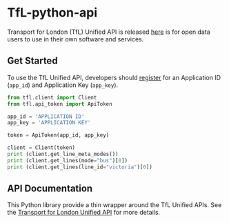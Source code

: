 # TfL-python-api

Transport for London (TfL) Unified API is released [here](https://api.tfl.gov.uk/) is for open data users to use in their own software and services. 

## Get Started

To use the TfL Unified API, developers should [register](https://api-portal.tfl.gov.uk/) for an Application ID (`app_id`) and Application Key (`app_key`).

```python
from tfl.client import Client
from tfl.api_token import ApiToken

app_id = 'APPLICATION ID'
app_key = 'APPLICATION KEY'

token = ApiToken(app_id, app_key)

client = Client(token)
print (client.get_line_meta_modes())
print (client.get_lines(mode="bus")[0])
print (client.get_lines(line_id="victoria")[0])
```

## API Documentation

This Python library provide a thin wrapper around the TfL Unified APIs. See the [Transport for London Unified API](https://api.tfl.gov.uk/) for more details.

